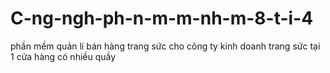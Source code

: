 # C-ng-ngh-ph-n-m-m-nh-m-8-t-i-4
phần mềm quản lí bán hàng trang sức cho công ty kinh doanh trang sức tại 1 cửa hàng có nhiều quầy 
